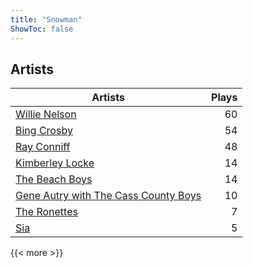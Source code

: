 ```yaml
---
title: "Snowman"
ShowToc: false
---
```


## Artists
Artists | Plays 
----- | -----: 
[Willie Nelson](/artists/willie-nelson-631) | 60
[Bing Crosby](/artists/bing-crosby-1864) | 54
[Ray Conniff](/artists/ray-conniff-104848) | 48
[Kimberley Locke](/artists/kimberley-locke-122102) | 14
[The Beach Boys](/artists/the-beach-boys-3455) | 14
[Gene Autry with The Cass County Boys](/artists/gene-autry-with-the-cass-county-boys-120868) | 10
[The Ronettes](/artists/the-ronettes-89545) | 7
[Sia](/artists/sia-33697) | 5

{{< more >}}